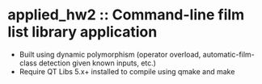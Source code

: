 # applied_hw2 :: Command-line film list library application

- Built using dynamic polymorphism (operator overload, automatic-film-class detection given known inputs, etc.)
- Require QT Libs 5.x+ installed to compile using qmake and make
